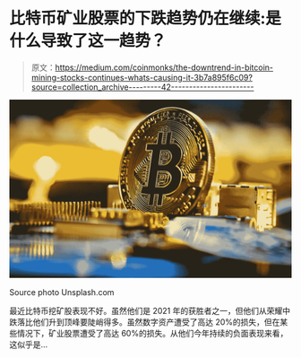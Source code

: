 # 比特币矿业股票的下跌趋势仍在继续:是什么导致了这一趋势？

> 原文：<https://medium.com/coinmonks/the-downtrend-in-bitcoin-mining-stocks-continues-whats-causing-it-3b7a895f6c09?source=collection_archive---------42----------------------->

![](img/a3a2e0c0f1a8ca755dfd22f1fcfd6b42.png)

Source photo Unsplash.com

最近比特币挖矿股表现不好。虽然他们是 2021 年的获胜者之一，但他们从荣耀中跌落比他们升到顶峰要陡峭得多。虽然数字资产遭受了高达 20%的损失，但在某些情况下，矿业股票遭受了高达 60%的损失。从他们今年持续的负面表现来看，这似乎是…
